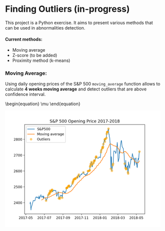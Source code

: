 # Finding Outliers (in-progress)

This project is a Python exercise. It aims to present various methods that can be used in abnormalities detection.

#### Current methods:
- Moving average
- Z-score (to be added)
- Proximity method (k-means)

### Moving Average:

Using daily opening prices of the S&P 500 `moving_average` function allows to calculate **4 weeks moving average** and detect outliers that are above confidence interval.

\begin{equation}
\mu
\end{equation}

![S&P500][sp500_plot]

[sp500_plot]: ./figures/S&P500.png

